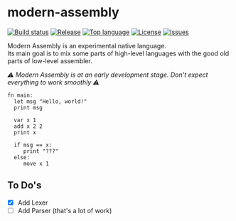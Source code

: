 # modern-assembly
[![Build status](https://github.com/BoettcherDasOriginal/modern-assembly/workflows/rust-build/badge.svg)](#)
[![Release](https://img.shields.io/github/v/release/BoettcherDasOriginal/modern-assembly)](https://github.com/BoettcherDasOriginal/modern-assembly/releases/latest)
[![Top language](https://img.shields.io/github/languages/top/BoettcherDasOriginal/modern-assembly)](https://github.com/BoettcherDasOriginal/modern-assembly/search?l=C%23)
[![License](https://img.shields.io/github/license/BoettcherDasOriginal/modern-assembly)](https://github.com/BoettcherDasOriginal/modern-assembly/blob/main/LICENSE)
[![Issues](https://img.shields.io/github/issues/BoettcherDasOriginal/modern-assembly)](https://github.com/BoettcherDasOriginal/modern-assembly/issues)

Modern Assembly is an experimental native language.<br>
Its main goal is to mix some parts of high-level languages with the good old parts of low-level assembler.

<em>⚠ Modern Assembly is at an early development stage. Don't expect everything to work smoothly ⚠</em>
```
fn main:
  let msg "Hello, world!"
  print msg
            
  var x 1
  add x 2 2
  print x

  if msg == x:
     print "???"
  else:
     move x 1
```
## To Do's
- [x] Add Lexer
- [ ] Add Parser (that's a lot of work)
